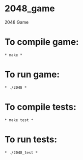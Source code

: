 # 2048_game
2048 Game

# To compile game: #
    * make *

# To run game: #
    * ./2048 *

# To compile tests: #
    * make test *

# To run tests: #
    * ./2048_test *

